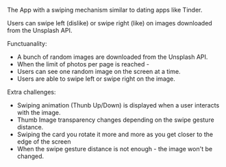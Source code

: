 The App with a swiping mechanism similar to dating apps like Tinder. 

Users can swipe left (dislike) or swipe right (like) on images downloaded from the Unsplash API.

Functuanality: 
- A bunch of random images are downloaded from the Unsplash API.
- When the limit of photos per page is reached - 
- Users can see one random image on the screen at a time.
- Users are able to swipe left or swipe right on the image.

Extra challenges:
- Swiping animation (Thunb Up/Down) is displayed when a user interacts with the image.
- Thumb Image transparency changes depending on the swipe gesture distance.
- Swiping the card you rotate it more and more as you get closer to the edge of the screen
- When the swipe gesture distance is not enough - the image won't be changed. 
